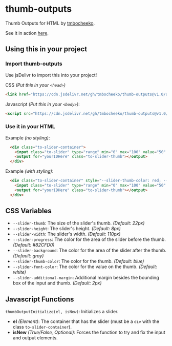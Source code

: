 # thumb-outputs
Thumb Outputs for HTML by [tmbocheeko](https://www.twitter.com/tmbocheeko_).

See it in action [here](https://codepen.io/tmbocheeko/pen/xxWGobr).

## Using this in your project

### Import thumb-outputs
Use jsDelivr to import this into your project!

CSS _(Put this in your `<head>`)_

```html
<link href="https://cdn.jsdelivr.net/gh/tmbocheeko/thumb-outputs@v1.0/searchableinputs.css" rel="stylesheet" type="text/css" />
```

Javascript _(Put this in your `<body>`)_:

```html
<script src="https://cdn.jsdelivr.net/gh/tmbocheeko/thumb-outputs@v1.0/searchableinputs.js" crossorigin="anonymous"></script>
```
### Use it in your HTML

Example _(no styling)_:

```html
  <div class="to-slider-container">
    <input class="to-slider" type="range" min="0" max="100" value="50" id="yourIDHere" step="1"> // Make sure to replace yourIDHere
    <output for="yourIDHere" class="to-slider-thumb"></output>                                   // on both of these lines!
  </div>
```

Example _(with styling)_:

```html
  <div class="to-slider-container" style="--slider-thumb-color: red; --slider-progress: pink">
    <input class="to-slider" type="range" min="0" max="100" value="50" id="yourIDHere" step="1"> // Make sure to replace yourIDHere
    <output for="yourIDHere" class="to-slider-thumb"></output>                                   // on both of these lines!
  </div>
```

## CSS Variables

- `--slider-thumb`: The size of the slider's thumb. _(Default: 22px)_
- `--slider-height`: The slider's height. _(Default: 8px)_
- `--slider-width`: The slider's width. _(Default: 110px)_
- `--slider-progress`: The color for the area of the slider before the thumb. _(Default: #82CFD0)_
- `--slider-background`: The color for the area of the slider after the thumb. _(Default: gray)_
- `--slider-thumb-color`: The color for the thumb. _(Default: blue)_
- `--slider-font-color`: The color for the value on the thumb. _(Default: white)_
- `--slider-additional-margin`: Additional margin besides the bounding box of the input and thumb. _(Default: 2px)_

## Javascript Functions

`thumbOutputInitialize(el, isNew)`: Initializes a slider.
- **el** _(Element)_: The container that has the slider (must be a `div` with the class `to-slider-container`).
- **isNew** _(True/False, Optional)_: Forces the function to try and fix the input and output elements.
